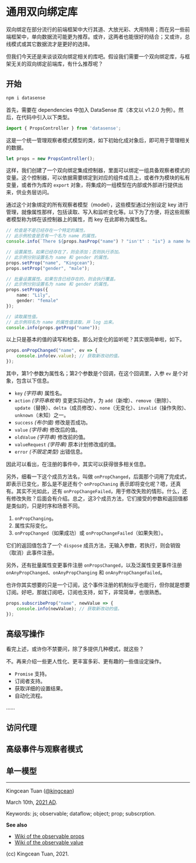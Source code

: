 # 通用双向绑定库

双向绑定在部分流行的前端框架中大行其道、大放光彩、大用特用；而在另一些前端框架中，单向数据流可能更为推荐。或许，这两者也能很好的结合；又或许，总线模式或其它数据流才是更好的选择。

但我们今天还是来谈谈双向绑定相关的库吧。假设我们需要一个双向绑定库，与框架无关的双向绑定前端库，有什么推荐呢？

## 开始

```sh
npm i datasense
```

首先，需要在 dependencies 中加入 DataSense 库（本文以 v1.2.0 为例）。然后，在代码中引入以下类型。

```typescript
import { PropsController } from 'datasense';
```

这是一个统一管理观察者模式模型的类，如下初始化成对象后，即可用于管理相关的数据。

```typescript
let props = new PropsController();
```

这样，我们创建了一个双向绑定集成控制器，里面可以绑定一组具备观察者模式的变量。这个控制器，可以依据需要绑定到对应的组件成员上，或者作为模块的私有变量，或者作为库的 `export` 对象，将集成的一组模型在内部或外部进行提供出来，供业务层访问。

通过这个对象绑定的所有观察者模型（model），这些模型通过分别设定 key 进行管理，就像属性那样，包括读取、写入和监听变化等。以下为了方便，将这些观察者模型称为绑在该控制器上的属性，而 key 在此即称为属性名。

```typescript
// 检查是不是已经存在一个特定的属性。
// 此示例检查是否有一个名为 name 的属性。
console.info(`There ${props.hasProp("name") ? "isn't" : "is"} a name here.`);

// 设置属性。如果已经存在了，则会添加；否则执行添加。
// 此示例分别设置名为 name 和 gender 的属性。
props.setProp("name", "Kingcean");
props.setProp("gender", "male");

// 批量设置属性。如果包含已经存在的，则会执行覆盖。
// 此示例分别设置名为 name 和 gender 的属性。
props.setProps({
    name: "Lily",
    gender: "female"
});

// 读取属性值。
// 此示例将名为 name 的属性值读取，并 log 出来。
console.info(props.getProp("name"));
```

以上只是基本的值的读写和检查。那么对变化的监听呢？其实很简单啦，如下。

```typescript
props.onPropChanged("name", ev => {
    console.info(ev.value); // 获取新改动的值。
});
```

其中，第1个参数为属性名；第2个参数是个回调，在这个回调里，入参 `ev` 是个对象，包含以下信息。

- `key` *(字符串)* 属性名。 
- `action` *(字符串枚举)* 变更实际动作，为 `add`（新增）、`remove`（删除）、`update`（替换）、`delta`（成员修改）、`none`（无变化）、`invalid`（操作失败)、`unknown`（未知）之一。
- `success` *(布尔值)* 修改是否成功。
- `value` *(字符串)* 修改后的值。
- `oldValue` *(字符串)* 修改前的值。
- `valueRequest` *(字符串)* 原本计划修改成的值。
- `error` *(不限定类型)* 出错信息。

因此可以看出，在注册的事件中，其实可以获得很多相关信息。

另外，细看一下这个成员方法名，叫做 `onPropChanged`，后面那个词用了完成式，即表示已变化，那么是不是还有个 `onPropChaning` 表示即将变化呢？嗯，还真有。其实不光如此，还有 `onPropChangeFailed`，用于修改失败的情形。什么，还有修改失败？后面会有介绍。总之，这3个成员方法，它们接受的参数和返回值都是类似的，只是时序和场景不同。

1. `onPropChanging`。
2. 属性实际变化。
3. `onPropChanged`（如果成功）或 `onPropChangeFailed`（如果失败）。

它们的返回值包含了一个 `dispose` 成员方法，无输入参数，若执行，则会销毁（取消）此事件注册。

另外，还有批量属性变更事件注册 `onPropsChanged`，以及泛属性变更事件注册 `onAnyPropChanged`、`onAnyPropChanging` 和 `onAnyPropChangeFailed`。

也许你其实想要的只是一个订阅，这个事件注册的机制似乎也能行，但你就是想要订阅。好吧，那就订阅吧，订阅也支持，如下，非常简单，也很熟悉。

```typescript
props.subscribeProp("name", newValue => {
    console.info(newValue); // 获取新改动的值。
});
```

## 高级写操作

看完上述，或许你不禁要问，除了多提供几种模式，就这些？

不。再来介绍一些更人性化、更丰富多彩、更有趣的一些值设定操作。

- `Promise` 支持。
- 订阅者支持。
- 获取详细的设置结果。
- 自动化流程。

……

## 访问代理

## 高级事件与观察者模式

## 单一模型

---

Kingcean Tuan ([@kingcean](https://github.com/kingcean))

March 10th, [2021 AD](../../). 

Keywords:
js; observable; dataflow; object; prop; subscrption.

**See also**

- [Wiki of the observable props](https://github.com/compositejs/datasense/wiki/props)
- [Wiki of the observable value](https://github.com/compositejs/datasense/wiki/props)

(cc) Kingcean Tuan, 2021.
